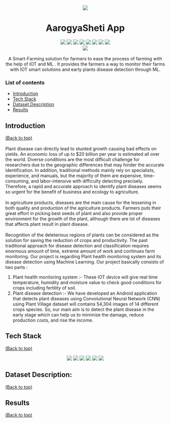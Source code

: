 <div align="center"> 
  <div > 
    <img src="https://user-images.githubusercontent.com/66346161/139520588-5d321bc5-daa3-4d8a-ae95-7667d81c98f5.png">
    <h1>AarogyaSheti App</h1>
  </div>  
  <div align="center">
<!--     <a href="https://github.com/anotherwebguy/AarogyaSheti"><img src="https://badges.frapsoft.com/os/v1/open-source.svg?v=103"></a>
    <a href="https://github.com/anotherwebguy/AarogyaSheti"><img src="https://img.shields.io/badge/Built%20by-developers%20%3C%2F%3E-0059b3"></a>
    <a href="https://github.com/anotherwebguy/AarogyaSheti"><img src="https://img.shields.io/static/v1.svg?label=Contributions&message=Welcome&color=yellow"></a>
    <a href="https://github.com/anotherwebguy/"><img src="https://img.shields.io/badge/Maintained%3F-yes-brightgreen.svg?v=103"></a>
    <a href="https://github.com/anotherwebguy/AarogyaSheti"><img src="https://img.shields.io/badge/PR's%3F-Welcomed-brightgreen.svg?v=103"></a><br> -->
    <a href="https://github.com/anotherwebguy/AarogyaSheti/watchers"><img src="https://img.shields.io/github/watchers/anotherwebguy/AarogyaSheti?style=flat"></a> 
    <a href="https://github.com/anotherwebguy/AarogyaSheti/graphs/contributors"><img src="https://img.shields.io/github/contributors/anotherwebguy/AarogyaSheti?color=brightgreen"></a>
    <a href="https://github.com/anotherwebguy/AarogyaSheti/stargazers"><img src="https://img.shields.io/github/stars/anotherwebguy/AarogyaSheti?color=0059b3"></a>
    <a href="https://github.com/anotherwebguy/AarogyaSheti/network/members"><img src="https://img.shields.io/github/forks/anotherwebguy/AarogyaSheti?color=yellow"></a>
    <a href="https://github.com/anotherwebguy/AarogyaSheti/issues"><img src="https://img.shields.io/github/issues/anotherwebguy/AarogyaSheti?color=0059b3"></a>
    <a href="https://github.com/anotherwebguy/AarogyaSheti/issues?q=is%3Aissue+is%3Aclosed"><img src="https://img.shields.io/github/issues-closed-raw/anotherwebguy/AarogyaSheti?color=yellow"></a>
    <a href="https://github.com/anotherwebguy/AarogyaSheti/pulls"><img src="https://img.shields.io/github/issues-pr/anotherwebguy/AarogyaSheti?color=brightgreen"></a>
    <a href="https://github.com/anotherwebguy/AarogyaSheti/pulls?q=is%3Apr+is%3Aclosed"><img src="https://img.shields.io/github/issues-pr-closed-raw/anotherwebguy/AarogyaSheti?color=0059b3"></a> 
  </div>
  <img src="https://diplomatist.com/wp-content/uploads/2020/04/Precision-Farming_footer_07.15.19-1-scaled.jpg">
</div>  
<br>
<div align="center"> A Smart-Farming solution for farmers to ease the process of farming with the help of IOT and ML . It provides the farmers a way to monitor their farms with IOT smart solutions and early plants disease detection through ML. </div>

### List of contents

- [Introduction](#introduction)
- [Tech Stack](#tech-stack)
- [Dataset Description](#dataset-description)
- [Results](#results)


## Introduction
[(Back to top)](#list-of-contents) <br><br>
Plant disease can directly lead to stunted growth causing bad effects on yields. An economic loss of up to $20 billion per year is estimated all over the world. Diverse conditions are the most difficult challenge for researchers due to the geographic differences that may hinder the accurate identification. In addition, traditional methods mainly rely on specialists, experience, and manuals, but the majority of them are expensive, time-consuming, and labor-intensive with difficulty detecting precisely. Therefore, a rapid and accurate approach to identify plant diseases seems so urgent for the benefit of business and ecology to agriculture.<br><br>
In  agriculture products, diseases  are the main  cause for the lessening  in  both  quality  and  production of  the  agriculture products.  Farmers puts their  great effort in picking best  seeds of plant  and also  provide proper environment for the growth of the plant, although there are lot of  diseases  that  affects  plant  result  in  plant  disease. <br><br>
Recognition of the deleterious regions of plants can be considered as the solution for saving the reduction of crops and productivity. The past traditional approach for disease detection and classification requires enormous amount of time, extreme amount of work and continues farm monitoring.
Our project is regarding Plant health monitoring system and its disease 
detection using Machine Learning. Our project basically consists of two parts : 
1) Plant health monitoring system :- These IOT device will give real time temperature, 
humidity and moisture value to check good conditions for crops including fertility of soil.
2) Plant disease detection :- We have developed an Android application that detects plant 
diseases using Convolutional Neural Network (CNN) using Plant Village dataset will 
contains 54,304 images of 14 different crops species.
So, our main aim is to detect the plant disease in the early stage which can help us to 
minimize the damage, reduce production costs, and rise the income.

## Tech Stack
[(Back to top)](#list-of-contents)

<p align="center">
  <img src="https://img.shields.io/badge/dart-%230175C2.svg?&style=for-the-badge&logo=dart&logoColor=white"/>   <img src="https://img.shields.io/badge/Flutter%20-%2302569B.svg?&style=for-the-badge&logo=Flutter&logoColor=white" />   <img src="https://img.shields.io/badge/firebase-%230175C2.svg?&style=for-the-badge&logo=firebase&logoColor=white"/>      <img src="https://img.shields.io/badge/python-%230175C2.svg?&style=for-the-badge&logo=python&logoColor=white"/>   <img src="https://img.shields.io/badge/iot-%230175C2.svg?&style=for-the-badge&logo=iot&logoColor=white"/>   <img src="https://img.shields.io/badge/ML-%230175C2.svg?&style=for-the-badge&logo=ML&logoColor=white"/>  


## Dataset Description:
[(Back to top)](#list-of-contents)



## Results
[(Back to top)](#list-of-contents) <br><br>
